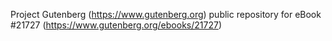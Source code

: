 Project Gutenberg (https://www.gutenberg.org) public repository for eBook #21727 (https://www.gutenberg.org/ebooks/21727)
